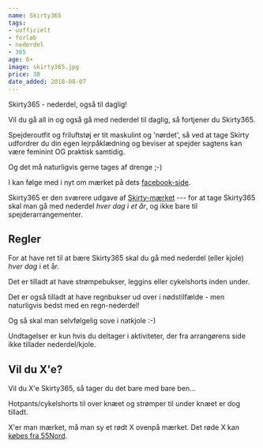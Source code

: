 ```yaml
---
name: Skirty365
tags:
- uofficielt
- forløb
- nederdel
- 365
age: 6+
image: skirty365.jpg
price: 30
date_added: 2018-08-07
---
```

Skirty365 - nederdel, også til daglig!

Vil du gå all in og også gå med nederdel til daglig, så fortjener du Skirty365.

Spejderoutfit og friluftstøj er tit maskulint og 'nørdet', så ved at tage Skirty udfordrer du din egen lejrpåklædning og beviser at spejder sagtens kan være feminint OG praktisk samtidig.

Og det må naturligvis gerne tages af drenge ;-)

I kan følge med i nyt om mærket på dets [facebook-side](https://www.facebook.com/nederdel).

Skirty365 er den sværere udgave af [Skirty-mærket](/m/skirty/) --- for at tage Skirty365 skal man gå med nederdel *hver dag i et år*, og ikke bare til spejderarrangementer.

## Regler

For at have ret til at bære Skirty365 skal du gå med nederdel (eller kjole) *hver dag* i et år.

Det er tilladt at have strømpebukser, leggins eller cykelshorts inden under.

Det er også tilladt at have regnbukser ud over i nødstilfælde - men naturligvis bedst med en regn-nederdel!

Og så skal man selvfølgelig sove i natkjole :-)

Undtagelser er kun hvis du deltager i aktiviteter, der fra arrangørens side ikke tillader nederdel/kjole.

## Vil du X'e?

Vil du X'e Skirty365, så tager du det bare med bare ben...

Hotpants/cykelshorts til over knæet og strømper til under knæet er dog tilladt.

X'er man mærket, må man sy et rødt X ovenpå mærket.
Det røde X kan [købes fra 55Nord](https://www.55nord.dk/de-gr%C3%B8nne-pigespejdere/shop-de-groenne-pigespejdere/maerker-2/x-maerket-de-groenne-pigespejdere).
